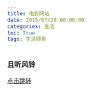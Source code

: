 ```yaml
---
title: 电影网站
date: 2015/07/28 08:00:00
categories: 生活
toc: True
tags: 生活随笔
---
```

### 且听风铃
[点击跳转](http://www.qtfy.cc/)